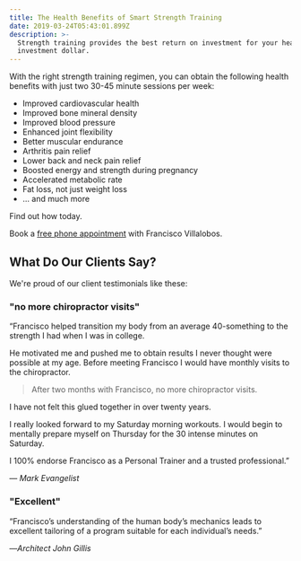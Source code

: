 ```yaml
---
title: The Health Benefits of Smart Strength Training
date: 2019-03-24T05:43:01.899Z
description: >-
  Strength training provides the best return on investment for your health care
  investment dollar.
---
```

With the right strength training regimen, you can obtain the following health benefits with just two 30-45 minute sessions per week:

* Improved cardiovascular health
* Improved bone mineral density
* Improved blood pressure
* Enhanced joint flexibility
* Better muscular endurance
* Arthritis pain relief
* Lower back and neck pain relief
* Boosted energy and strength during pregnancy
* Accelerated metabolic rate
* Fat loss, not just weight loss
* … and much more

Find out how today.

Book a [free phone appointment](https://calendly.com/isfny/15min?back=1) with Francisco Villalobos.

## What Do Our Clients Say?

We're proud of our client testimonials like these:

### "no more chiropractor visits"

“Francisco helped transition my body from an average 40-something to the strength I had when I was in college.

He motivated me and pushed me to obtain results I never thought were possible at my age. Before meeting Francisco I would have monthly visits to the chiropractor.

> After two months with Francisco, no more chiropractor visits.

 I have not felt this glued together in over twenty years. 

I really looked forward to my Saturday morning workouts. I would begin to mentally prepare myself on Thursday for the 30 intense minutes on Saturday. 

I 100% endorse Francisco as a Personal Trainer and a trusted professional.”

— _Mark Evangelist_

### "Excellent"

“Francisco’s understanding of the human body’s mechanics leads to excellent tailoring of a program suitable for each individual’s needs.”

 —_Architect John Gillis_
